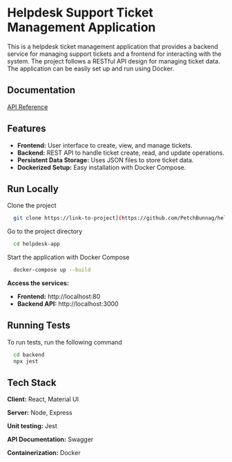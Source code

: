 
# Helpdesk Support Ticket Management Application

This is a helpdesk ticket management application that provides a backend service for managing support tickets and a frontend for interacting with the system. The project follows a RESTful API design for managing ticket data. The application can be easily set up and run using Docker.
## Documentation

[API Reference](http://localhost:3000/api-docs)


## Features

- **Frontend:** User interface to create, view, and manage tickets.
- **Backend:** REST API to handle ticket create, read, and update operations.
- **Persistent Data Storage:** Uses JSON files to store ticket data.
- **Dockerized Setup:** Easy installation with Docker Compose.

## Run Locally

Clone the project

```bash
  git clone https://link-to-project](https://github.com/PetchBunnag/helpdesk-app.git
```

Go to the project directory

```bash
  cd helpdesk-app
```

Start the application with Docker Compose

```bash
  docker-compose up --build
```

**Access the services:**

- **Frontend:** http://localhost:80
- **Backend API:** http://localhost:3000
## Running Tests

To run tests, run the following command

```bash
  cd backend
  npx jest
```


## Tech Stack

**Client:** React, Material UI

**Server:** Node, Express

**Unit testing:** Jest

**API Documentation:** Swagger

**Containerization:** Docker
